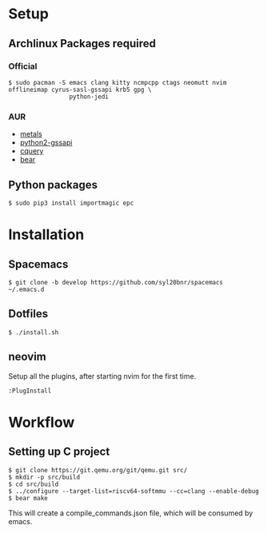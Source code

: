 # Setup
## Archlinux Packages required

### Official

```
$ sudo pacman -S emacs clang kitty ncmpcpp ctags neomutt nvim offlineimap cyrus-sasl-gssapi krb5 gpg \
                 python-jedi
```

### AUR

   - [metals](https://aur.archlinux.org/packages/metals/)
   - [python2-gssapi](https://aur.archlinux.org/packages/python2-gssapi/)
   - [cquery](https://aur.archlinux.org/packages/cquery/)
   - [bear](https://aur.archlinux.org/packages/bear/)

## Python packages

```
$ sudo pip3 install importmagic epc 
```

# Installation 
## Spacemacs
```
$ git clone -b develop https://github.com/syl20bnr/spacemacs ~/.emacs.d
```

## Dotfiles

```
$ ./install.sh
```

## neovim
Setup all the plugins, after starting nvim for the first time.
```
:PlugInstall
```

# Workflow

## Setting up C project

```
$ git clone https://git.qemu.org/git/qemu.git src/
$ mkdir -p src/build
$ cd src/build
$ ../configure --target-list=riscv64-softmmu --cc=clang --enable-debug
$ bear make
```
This will create a compile_commands.json file, which will be consumed by emacs.
